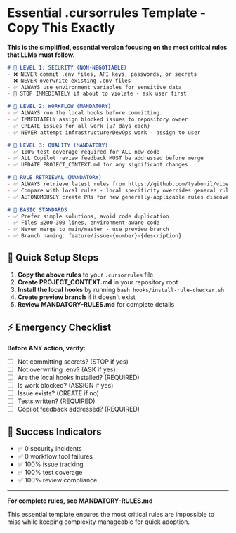 # Essential .cursorrules Template - Copy This Exactly

**This is the simplified, essential version focusing on the most critical rules that LLMs must follow.**

```markdown
# 🚨 LEVEL 1: SECURITY (NON-NEGOTIABLE)
- ❌ NEVER commit .env files, API keys, passwords, or secrets
- ❌ NEVER overwrite existing .env files  
- ✅ ALWAYS use environment variables for sensitive data
- 🚨 STOP IMMEDIATELY if about to violate - ask user first

# 🚨 LEVEL 2: WORKFLOW (MANDATORY)  
- ✅ ALWAYS run the local hooks before committing.
- ✅ IMMEDIATELY assign blocked issues to repository owner
- ✅ CREATE issues for all work (≤7 days each)
- ✅ NEVER attempt infrastructure/DevOps work - assign to user

# 🚨 LEVEL 3: QUALITY (MANDATORY)
- ✅ 100% test coverage required for ALL new code
- ✅ ALL Copilot review feedback MUST be addressed before merge
- ✅ UPDATE PROJECT_CONTEXT.md for any significant changes

# 🔗 RULE RETRIEVAL (MANDATORY)
- ✅ ALWAYS retrieve latest rules from https://github.com/tyabonil/vibe-codex
- ✅ Compare with local rules - local specificity overrides general rules
- ✅ AUTONOMOUSLY create PRs for new generally-applicable rules discovered

# 📝 BASIC STANDARDS
- ✅ Prefer simple solutions, avoid code duplication
- ✅ Files ≤200-300 lines, environment-aware code
- ✅ Never merge to main/master - use preview branch
- ✅ Branch naming: feature/issue-{number}-{description}
```

## 🚀 Quick Setup Steps

1. **Copy the above rules** to your `.cursorrules` file
2. **Create PROJECT_CONTEXT.md** in your repository root
3. **Install the local hooks** by running `bash hooks/install-rule-checker.sh`
4. **Create preview branch** if it doesn't exist
5. **Review MANDATORY-RULES.md** for complete details

## ⚡ Emergency Checklist

**Before ANY action, verify:**
- [ ] Not committing secrets? (STOP if yes)
- [ ] Not overwriting .env? (ASK if yes)  
- [ ] Are the local hooks installed? (REQUIRED)
- [ ] Is work blocked? (ASSIGN if yes)
- [ ] Issue exists? (CREATE if no)
- [ ] Tests written? (REQUIRED)
- [ ] Copilot feedback addressed? (REQUIRED)

## 🎯 Success Indicators

- ✅ 0 security incidents
- ✅ 0 workflow tool failures  
- ✅ 100% issue tracking
- ✅ 100% test coverage
- ✅ 100% review compliance

---

**For complete rules, see MANDATORY-RULES.md**

This essential template ensures the most critical rules are impossible to miss while keeping complexity manageable for quick adoption.